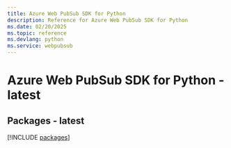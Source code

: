 ```yaml
---
title: Azure Web PubSub SDK for Python
description: Reference for Azure Web PubSub SDK for Python
ms.date: 02/20/2025
ms.topic: reference
ms.devlang: python
ms.service: webpubsub
---
```

# Azure Web PubSub SDK for Python - latest
## Packages - latest
[!INCLUDE [packages](web-pubsub-index.md)]